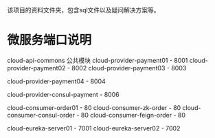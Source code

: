 该项目的资料文件夹，包含sql文件以及疑问解决方案等。

# 微服务端口说明
cloud-api-commons 公共模块
cloud-provider-payment01 - 8001
cloud-provider-payment02 - 8002
cloud-provider-payment03 - 8003

cloud-provider-payment04 - 8004

cloud-provider-consul-payment - 8006

cloud-consumer-order01 - 80
cloud-consumer-zk-order - 80
cloud-consumer-consul-order - 80
cloud-consumer-feign-order - 80

cloud-eureka-server01 - 7001
cloud-eureka-server02 - 7002
